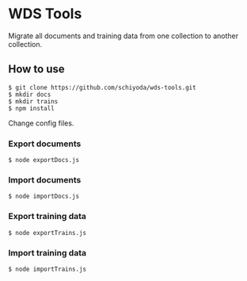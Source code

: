 # WDS Tools
Migrate all documents and training data from one collection to another collection.

## How to use

    $ git clone https://github.com/schiyoda/wds-tools.git
    $ mkdir docs
    $ mkdir trains
    $ npm install

Change config files.

### Export documents
    $ node exportDocs.js
    
### Import documents
    $ node importDocs.js
    
### Export training data
    $ node exportTrains.js
    
### Import training data
    $ node importTrains.js
